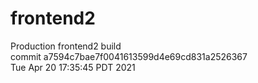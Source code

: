 # frontend2  
Production frontend2 build  
commit a7594c7bae7f0041613599d4e69cd831a2526367  
Tue Apr 20 17:35:45 PDT 2021  
